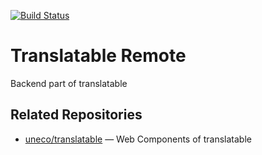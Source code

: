 [![Build Status](https://travis-ci.org/uneco/translatable-remote.svg?branch=master)](https://travis-ci.org/uneco/translatable-remote)

# Translatable Remote

Backend part of translatable

## Related Repositories

- [uneco/translatable](https://github.com/uneco/translatable) &mdash; Web Components of translatable
